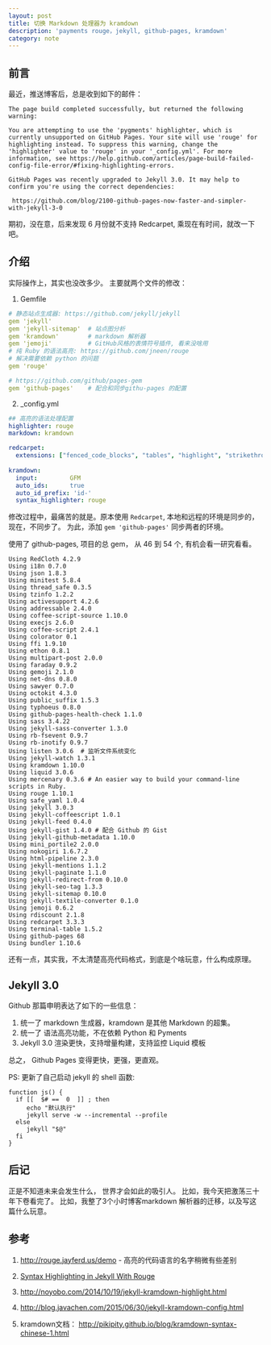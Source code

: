 ```yaml
---
layout: post
title: 切换 Markdown 处理器为 kramdown
description: 'payments rouge，jekyll, github-pages, kramdown'
category: note
---
```


## 前言

最近，推送博客后，总是收到如下的邮件： 

```
The page build completed successfully, but returned the following warning:

You are attempting to use the 'pygments' highlighter, which is currently unsupported on GitHub Pages. Your site will use 'rouge' for highlighting instead. To suppress this warning, change the 'highlighter' value to 'rouge' in your '_config.yml'. For more information, see https://help.github.com/articles/page-build-failed-config-file-error/#fixing-highlighting-errors.

GitHub Pages was recently upgraded to Jekyll 3.0. It may help to confirm you're using the correct dependencies:

 https://github.com/blog/2100-github-pages-now-faster-and-simpler-with-jekyll-3-0

```

期初，没在意，后来发现 6 月份就不支持 Redcarpet, 乘现在有时间，就改一下吧。

## 介绍

实际操作上，其实也没改多少。 主要就两个文件的修改： 

1. Gemfile

```yml
# 静态站点生成器: https://github.com/jekyll/jekyll
gem 'jekyll'  
gem 'jekyll-sitemap'  # 站点图分析
gem 'kramdown'        # markdown 解析器
gem 'jemoji'          # GitHub风格的表情符号插件, 看来没啥用
# 纯 Ruby 的语法高亮: https://github.com/jneen/rouge
# 解决需要依赖 python 的问题
gem 'rouge'

# https://github.com/github/pages-gem
gem 'github-pages'    # 配合和同步githu-pages 的配置
```


2. _config.yml

``` yml
## 高亮的语法处理配置
highlighter: rouge
markdown: kramdown

redcarpet:
  extensions: ["fenced_code_blocks", "tables", "highlight", "strikethrough"]
  
kramdown:
  input:         GFM
  auto_ids:      true
  auto_id_prefix: 'id-'
  syntax_highlighter: rouge
```

修改过程中，最痛苦的就是。原本使用 `Redcarpet`, 本地和远程的环境是同步的，现在，不同步了。 为此，添加 `gem 'github-pages'` 同步两者的环境。

使用了 github-pages, 项目的总 gem， 从 46 到 54 个, 有机会看一研究看看。

```
Using RedCloth 4.2.9
Using i18n 0.7.0
Using json 1.8.3
Using minitest 5.8.4
Using thread_safe 0.3.5
Using tzinfo 1.2.2
Using activesupport 4.2.6
Using addressable 2.4.0
Using coffee-script-source 1.10.0
Using execjs 2.6.0
Using coffee-script 2.4.1
Using colorator 0.1
Using ffi 1.9.10
Using ethon 0.8.1
Using multipart-post 2.0.0
Using faraday 0.9.2
Using gemoji 2.1.0
Using net-dns 0.8.0
Using sawyer 0.7.0
Using octokit 4.3.0
Using public_suffix 1.5.3
Using typhoeus 0.8.0
Using github-pages-health-check 1.1.0
Using sass 3.4.22
Using jekyll-sass-converter 1.3.0
Using rb-fsevent 0.9.7
Using rb-inotify 0.9.7
Using listen 3.0.6  # 监听文件系统变化
Using jekyll-watch 1.3.1
Using kramdown 1.10.0
Using liquid 3.0.6
Using mercenary 0.3.6 # An easier way to build your command-line scripts in Ruby.
Using rouge 1.10.1
Using safe_yaml 1.0.4
Using jekyll 3.0.3
Using jekyll-coffeescript 1.0.1
Using jekyll-feed 0.4.0
Using jekyll-gist 1.4.0 # 配合 Github 的 Gist
Using jekyll-github-metadata 1.10.0
Using mini_portile2 2.0.0
Using nokogiri 1.6.7.2
Using html-pipeline 2.3.0
Using jekyll-mentions 1.1.2
Using jekyll-paginate 1.1.0
Using jekyll-redirect-from 0.10.0
Using jekyll-seo-tag 1.3.3
Using jekyll-sitemap 0.10.0
Using jekyll-textile-converter 0.1.0
Using jemoji 0.6.2
Using rdiscount 2.1.8
Using redcarpet 3.3.3
Using terminal-table 1.5.2
Using github-pages 68
Using bundler 1.10.6
``` 

还有一点，其实我，不太清楚高亮代码格式，到底是个啥玩意，什么构成原理。

## Jekyll 3.0 

Github 那篇申明表达了如下的一些信息： 

1. 统一了 markdown 生成器，kramdown 是其他 Markdown 的超集。
2. 统一了 语法高亮功能，不在依赖 Python 和 Pyments
3. Jekyll 3.0 渲染更快，支持增量构建，支持监控 Liquid 模板

总之， Github Pages 变得更快，更强，更直观。

PS: 更新了自己启动 jekyll 的 shell 函数:

```shell
function js() {
  if [[  $# ==  0  ]] ; then
     echo "默认执行"
     jekyll serve -w --incremental --profile
  else
     jekyll "$@"
  fi
}

```

## 后记

正是不知道未来会发生什么， 世界才会如此的吸引人。 比如，我今天把激荡三十年下卷看完了。 比如，我整了3个小时博客markdown 解析器的迁移，以及写这篇什么玩意。

## 参考

1. <http://rouge.jayferd.us/demo> - 高亮的代码语言的名字稍微有些差别

2. [Syntax Highlighting in Jekyll With Rouge](https://sacha.me/articles/jekyll-rouge/)

3. <http://noyobo.com/2014/10/19/jekyll-kramdown-highlight.html>

4. <http://blog.javachen.com/2015/06/30/jekyll-kramdown-config.html>

5. kramdown文档： <http://pikipity.github.io/blog/kramdown-syntax-chinese-1.html>